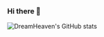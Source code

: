 ### Hi there 👋
![DreamHeaven's GitHub stats](https://github-readme-stats.vercel.app/api?username=DreamHeavenyang&show_icons=true&theme=onedark)
<!--
**DreamHeavenyang/DreamHeavenyang** is a ✨ _special_ ✨ repository because its `README.md` (this file) appears on your GitHub profile.

Here are some ideas to get you started:

- 🔭 I’m currently working on ...
- 🌱 I’m currently learning ...
- 👯 I’m looking to collaborate on ...
- 🤔 I’m looking for help with ...
- 💬 Ask me about ...
- 📫 How to reach me: ...
- 😄 Pronouns: ...
- ⚡ Fun fact: ...
-->
